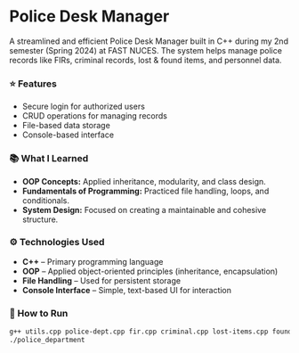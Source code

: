 # Police Desk Manager

A streamlined and efficient Police Desk Manager built in C++ during my 2nd semester (Spring 2024) at FAST NUCES. The system helps manage police records like FIRs, criminal records, lost & found items, and personnel data.

### ⭐ Features
- Secure login for authorized users
- CRUD operations for managing records
- File-based data storage
- Console-based interface

### 📚 What I Learned
- **OOP Concepts:** Applied inheritance, modularity, and class design.
- **Fundamentals of Programming:** Practiced file handling, loops, and conditionals.
- **System Design:** Focused on creating a maintainable and cohesive structure.

### ⚙️ Technologies Used
- **C++** – Primary programming language
- **OOP** – Applied object-oriented principles (inheritance, encapsulation)
- **File Handling** – Used for persistent storage
- **Console Interface** – Simple, text-based UI for interaction

### 🚀 How to Run
```bash
g++ utils.cpp police-dept.cpp fir.cpp criminal.cpp lost-items.cpp found-items.cpp login.cpp main.cpp -o police_department
./police_department
```
